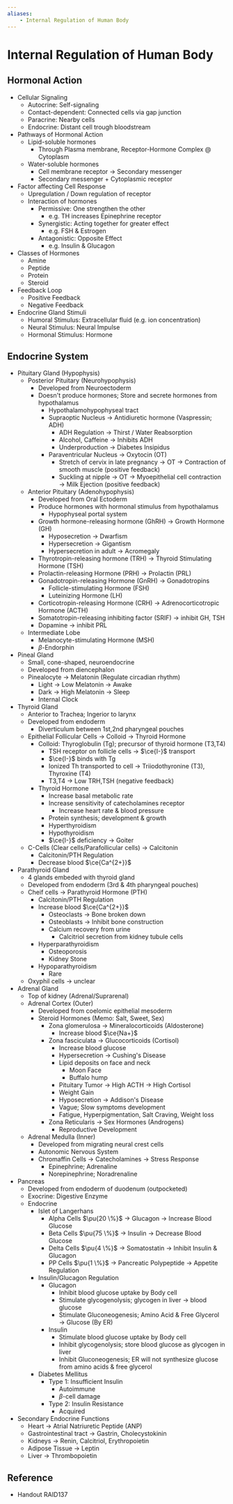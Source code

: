 ```yaml
---
aliases:
    - Internal Regulation of Human Body
---
```


# Internal Regulation of Human Body

## Hormonal Action

- Cellular Signaling
    - Autocrine: Self-signaling
    - Contact-dependent: Connected cells via gap junction
    - Paracrine: Nearby cells
    - Endocrine: Distant cell trough bloodstream
- Pathways of Hormonal Action
	- Lipid-soluble hormones
		- Through Plasma membrane, Receptor-Hormone Complex @ Cytoplasm
	- Water-soluble hormones
		- Cell membrane receptor → Secondary messenger
		- Secondary messenger + Cytoplasmic receptor
- Factor affecting Cell Response
	- Upregulation / Down regulation of receptor
	- Interaction of hormones
		- Permissive: One strengthen the other
			- e.g. TH increases Epinephrine receptor
		- Synergistic: Acting together for greater effect
			- e.g. FSH & Estrogen
		- Antagonistic: Opposite Effect
			- e.g. Insulin & Glucagon
- Classes of Hormones
    - Amine
    - Peptide
    - Protein
    - Steroid
- Feedback Loop
    - Positive Feedback
    - Negative Feedback
- Endocrine Gland Stimuli
    - Humoral Stimulus: Extracellular fluid (e.g. ion concentration)
    - Neural Stimulus: Neural Impulse
    - Hormonal Stimulus: Hormone

## Endocrine System

- Pituitary Gland (Hypophysis)
    - Posterior Pituitary (Neurohypophysis)
        - Developed from Neuroectoderm
        - Doesn't produce hormones; Store and secrete hormones from hypothalamus
            - Hypothalamohypophyseal tract
            - Supraoptic Nucleus → Antidiuretic hormone (Vaspressin; ADH)
                - ADH Regulation → Thirst / Water Reabsorption
                - Alcohol, Caffeine → Inhibits ADH
                - Underproduction → Diabetes Insipidus
            - Paraventricular Nucleus → Oxytocin (OT)
                - Stretch of cervix in late pregnancy → OT → Contraction of smooth muscle (positive feedback)
                - Suckling at nipple → OT → Myoepithelial cell contraction → Milk Ejection (positive feedback)
    - Anterior Pituitary (Adenohypophysis)
        - Developed from Oral Ectoderm
        - Produce hormones with hormonal stimulus from hypothalamus
            - Hypophyseal portal system
        - Growth hormone-releasing hormone (GhRH) → Growth Hormone (GH)
            - Hyposecretion → Dwarfism
            - Hypersecretion → Gigantism
            - Hypersecretion in adult → Acromegaly
        - Thyrotropin-releasing hormone (TRH) → Thyroid Stimulating Hormone (TSH)
        - Prolactin-releasing Hormone (PRH) → Prolactin (PRL)
        - Gonadotropin-releasing Hormone (GnRH) → Gonadotropins
            - Follicle-stimulating Hormone (FSH)
            - Luteinizing Hormone (LH)
        - Corticotropin-releasing Hormone (CRH) → Adrenocorticotropic Hormone (ACTH)
        - Somatotropin-releasing inhibiting factor (SRIF) → inhibit GH, TSH
        - Dopamine → inhibit PRL
    - Intermediate Lobe
        - Melanocyte-stimulating Hormone (MSH)
        - $\beta$-Endorphin
- Pineal Gland
    - Small, cone-shaped, neuroendocrine
    - Developed from diencephalon
    - Pinealocyte → Melatonin (Regulate circadian rhythm)
        - Light → Low Melatonin → Awake
        - Dark → High Melatonin → Sleep
        - Internal Clock
- Thyroid Gland
    - Anterior to Trachea; Ingerior to larynx
    - Developed from endoderm
        - Diverticulum between 1st,2nd pharyngeal pouches
    - Epithelial Follicular Cells → Colloid → Thyroid Hormone
        - Colloid: Thyroglobulin (Tg); precursor of thyroid hormone (T3,T4)
            - TSH receptor on follicle cells → $\ce{I-}$ transport
            - $\ce{I-}$ binds with Tg
            - Ionized Th transported to cell → Triiodothyronine (T3), Thyroxine (T4)
            - T3,T4 → Low TRH,TSH (negative feedback)
        - Thyroid Hormone
            - Increase basal metabolic rate
            - Increase sensitivity of catecholamines receptor
                - Increase heart rate & blood pressure
            - Protein synthesis; development & growth
            - Hyperthyroidism
            - Hypothyroidism
            - $\ce{I-}$ deficiency → Goiter
    - C-Cells (Clear cells/Parafollicular cells) → Calcitonin
        - Calcitonin/PTH Regulation
        - Decrease blood $\ce{Ca^{2+}}$
- Parathyroid Gland
    - 4 glands embeded with thyroid gland
    - Developed from endoderm (3rd & 4th pharyngeal pouches)
    - Cheif cells → Parathyroid Hormone (PTH)
        - Calcitonin/PTH Regulation
        - Increase blood $\ce{Ca^{2+}}$
            - Osteoclasts → Bone broken down
            - Osteoblasts → Inhibit bone construction
            - Calcium recovery from urine
                - Calcitriol secretion from kidney tubule cells
        - Hyperparathyroidism
            - Osteoporosis
            - Kidney Stone
        - Hypoparathyroidism
            - Rare
    - Oxyphil cells → unclear
- Adrenal Gland
    - Top of kidney (Adrenal/Suprarenal)
    - Adrenal Cortex (Outer)
        - Developed from coelomic epithelial mesoderm
        - Steroid Hormones (Memo: Salt, Sweet, Sex)
            - Zona glomerulosa → Mineralocorticoids (Aldosterone)
                - Increase blood $\ce{Na+}$
            - Zona fasciculata → Glucocorticoids (Cortisol)
                - Increase blood glucose
                - Hypersecretion → Cushing's Disease
                - Lipid deposits on face and neck
                    - Moon Face
                    - Buffalo hump
                - Pituitary Tumor → High ACTH → High Cortisol
                - Weight Gain
                - Hyposecretion → Addison's Disease
                - Vague; Slow symptoms development
                - Fatigue, Hyperpigmentation, Salt Craving, Weight loss
            - Zona Reticularis → Sex Hormones (Androgens)
                - Reproductive Development
    - Adrenal Medulla (Inner)
        - Developed from migrating neural crest cells
        - Autonomic Nervous System
        - Chromaffin Cells → Catecholamines → Stress Response
            - Epinephrine; Adrenaline
            - Norepinephrine; Noradrenaline
- Pancreas
    - Developed from endoderm of duodenum (outpocketed)
    - Exocrine: Digestive Enzyme
    - Endocrine
        - Islet of Langerhans
            - Alpha Cells $\pu{20 \%}$ → Glucagon → Increase Blood Glucose
            - Beta Cells $\pu{75 \%}$ → Insulin → Decrease Blood Glucose
            - Delta Cells $\pu{4 \%}$ → Somatostatin → Inhibit Insulin & Glucagon
            - PP Cells $\pu{1 \%}$ → Pancreatic Polypeptide → Appetite Regulation
        - Insulin/Glucagon Regulation
            - Glucagon
                - Inhibit blood glucose uptake by Body cell
                - Stimulate glycogenolysis; glycogen in liver → blood glucose
                - Stimulate Gluconeogenesis; Amino Acid & Free Glycerol → Glucose (By ER)
            - Insulin
                - Stimulate blood glucose uptake by Body cell
                - Inhibit glycogenolysis; store blood glucose as glycogen in liver
                - Inhibit Gluconeogenesis; ER will not synthesize glucose from amino acids & free glycerol
        - Diabetes Mellitus
            - Type 1: Insufficient Insulin
                - Autoimmune
                - $\beta$-cell damage
            - Type 2: Insulin Resistance
                - Acquired
- Secondary Endocrine Functions
    - Heart → Atrial Natriuretic Peptide (ANP)
    - Gastrointestinal tract → Gastrin, Cholecystokinin
    - Kidneys → Renin, Calcitriol, Erythropoietin
    - Adipose Tissue → Leptin
    - Liver → Thrombopoietin

## Reference

- Handout RAID137
